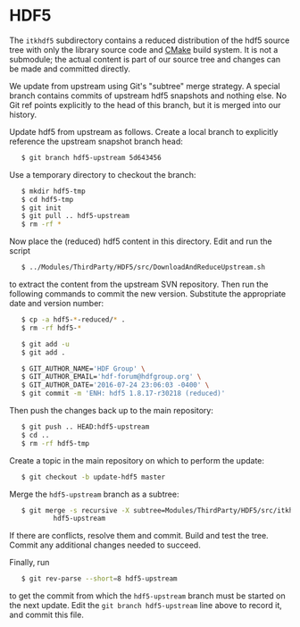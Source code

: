 HDF5
====

The `itkhdf5` subdirectory contains a reduced distribution of the hdf5 source
tree with only the library source code and [CMake] build system. It is not a
submodule; the actual content is part of our source tree and changes can be
made and committed directly.

We update from upstream using Git's "subtree" merge strategy. A special branch
contains commits of upstream hdf5 snapshots and nothing else. No Git ref points
explicitly to the head of this branch, but it is merged into our history.

Update hdf5 from upstream as follows. Create a local branch to explicitly
reference the upstream snapshot branch head:

```sh
   $ git branch hdf5-upstream 5d643456
```

Use a temporary directory to checkout the branch:

```sh
   $ mkdir hdf5-tmp
   $ cd hdf5-tmp
   $ git init
   $ git pull .. hdf5-upstream
   $ rm -rf *
```

Now place the (reduced) hdf5 content in this directory. Edit and run the script

```sh
   $ ../Modules/ThirdParty/HDF5/src/DownloadAndReduceUpstream.sh
```

to extract the content from the upstream SVN repository. Then run the following
commands to commit the new version. Substitute the appropriate date and version
number:

```sh
   $ cp -a hdf5-*-reduced/* .
   $ rm -rf hdf5-*

   $ git add -u
   $ git add .

   $ GIT_AUTHOR_NAME='HDF Group' \
   $ GIT_AUTHOR_EMAIL='hdf-forum@hdfgroup.org' \
   $ GIT_AUTHOR_DATE='2016-07-24 23:06:03 -0400' \
   $ git commit -m 'ENH: hdf5 1.8.17-r30218 (reduced)'
```

Then push the changes back up to the main repository:

```sh
   $ git push .. HEAD:hdf5-upstream
   $ cd ..
   $ rm -rf hdf5-tmp
```

Create a topic in the main repository on which to perform the update:

```sh
   $ git checkout -b update-hdf5 master
```

Merge the `hdf5-upstream` branch as a subtree:

```sh
   $ git merge -s recursive -X subtree=Modules/ThirdParty/HDF5/src/itkhdf5 \
           hdf5-upstream
```

If there are conflicts, resolve them and commit. Build and test the tree.
Commit any additional changes needed to succeed.

Finally, run

```sh
   $ git rev-parse --short=8 hdf5-upstream
```

to get the commit from which the `hdf5-upstream` branch must be started on the
next update. Edit the `git branch hdf5-upstream` line above to record it, and
commit this file.



[CMake]: https://cmake.org/
